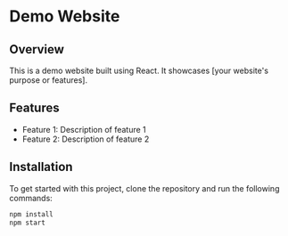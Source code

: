 # Demo Website

## Overview
This is a demo website built using React. It showcases [your website's purpose or features].

## Features
- Feature 1: Description of feature 1
- Feature 2: Description of feature 2

## Installation
To get started with this project, clone the repository and run the following commands:

```bash
npm install
npm start
